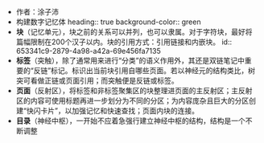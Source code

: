 - 作者：涂子沛
- 构建数字记忆体
  heading:: true
  background-color:: green
- **块**（记忆单元），块之前的关系可以并列，也可以隶属。对于字符块，最好将篇幅限制在200个汉子以内。块的引用方式：引用链接和内嵌块。
  id:: 653341c9-2879-4a98-a42a-69e456fa7135
- **标签**（突触），除了通常用来进行“分类”的语义作用外，其还是双链笔记中重要的“反链”标记。标识出当前块引用自哪些页面。若以神经元的结构类比，树突可看做正链或页面引用；而突触便是反链或标签。
- **页面**（反射区），将标签和非标签聚集区的块整理进页面的主反射区；主反射区的内容可使用标题再进一步划分为不同的分区；为内容庞杂且巨大的分区创建“快闪卡片”，以加强记忆和快速查找；页面内块的连接。
- **目录**（神经中枢），一开始不应着急强行建立神经中枢的结构，结构是一个不断调整